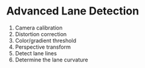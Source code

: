 # Advanced Lane Detection 

1. Camera calibration
2. Distortion correction
3. Color/gradient threshold
4. Perspective transform
5. Detect lane lines
6. Determine the lane curvature